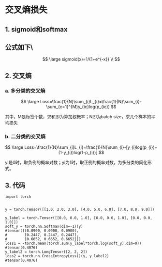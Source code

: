# 交叉熵损失

## 1. sigmoid和softmax

## 公式如下\
$$
\large sigmoid(x)=1/{1+e^{-x}} \\
$$


## 2. 交叉熵

### a. 多分类的交叉熵

$$
\large Loss=\frac{1}{N}\sum_{i}L_{i}=\frac{1}{N}\sum_{i}-\sum_{c=1}^{M}y_{ic}log(p_{ic})
$$

其中，M是标签个数，求和即为算加权概率；N即为batch size，求几个样本的平均损失



### b. 二分类的交叉熵

$$
\large Loss=\frac{1}{N}\sum_{i}L_{i}=\frac{1}{N}\sum_{i}-[y_{i}log(p_{i})+(1-y_{i})log(1-p_{i})]
$$

yi是0时，取负例的概率对数；yi为1时，取正例的概率对数，为多分类的简化形式。

## 3. 代码

```
import torch


y = torch.Tensor([[1.0, 2.0, 3.0], [4.0, 5.0, 6.0], [7.0, 8.0, 9.0]])

y_label = torch.Tensor([[0.0, 0.0, 1.0], [0.0, 0.0, 1.0], [0.0, 0.0, 1.0]])
soft_y = torch.nn.Softmax(dim=-1)(y)
#tensor([[0.0900, 0.0900, 0.0900],
#        [0.2447, 0.2447, 0.2447],
#        [0.6652, 0.6652, 0.6652]])
loss1 = -torch.mean(torch.sum(y_label*torch.log(soft_y),dim=0))
#tensor(0.4076)
y_label2 = torch.LongTensor([2, 2, 2])
loss2 = torch.nn.CrossEntropyLoss()(y, y_label2)
#tensor(0.4076)


```

